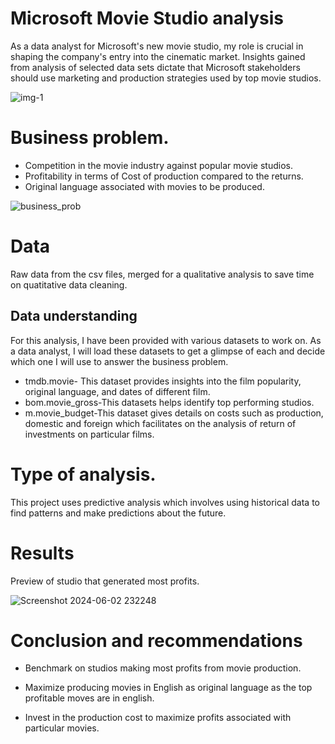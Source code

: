 
# Microsoft Movie Studio analysis

As a data analyst for Microsoft's new movie studio, my role is crucial in shaping the company's entry into the cinematic market. 
Insights gained from analysis of selected data sets dictate that Microsoft stakeholders should use marketing and production strategies used by top movie studios.


![img-1](https://github.com/ruth-kitasi/Microsoft-movie-studio-project/assets/106556092/c44f0b13-752b-4b7c-8bb2-1d4305ba6d4d)

# Business problem.
- Competition in the movie industry against popular movie studios.
- Profitability in terms of Cost of production compared to the returns.
- Original language associated with movies to be produced.

![business_prob](https://github.com/ruth-kitasi/Microsoft-movie-studio-project/assets/106556092/69a45cc9-05c8-42e8-a016-91495270f3ab)

# Data
Raw data from the csv files, merged for a qualitative analysis to save time on quatitative data cleaning.

## Data understanding
For this analysis, I have been provided with various datasets to work on. As a data analyst, I will load these datasets to get a glimpse of each and decide which one I will use to answer the business problem.

- tmdb.movie- This dataset provides insights into the film popularity, original language, and  dates of different film.
- bom.movie_gross-This datasets helps identify top performing studios.
- m.movie_budget-This dataset gives details on costs such as production, domestic and foreign which facilitates on the analysis  of return of investments on particular films.


# Type of analysis.
This project uses predictive analysis which  involves using historical data to find patterns and make predictions about the future.

# Results
Preview of studio that generated most profits.

![Screenshot 2024-06-02 232248](https://github.com/ruth-kitasi/Microsoft-movie-studio-project/assets/106556092/79c10c97-1001-427b-8d89-b407c2d98c73)

# Conclusion and recommendations
- Benchmark on studios making most profits from movie production.

- Maximize producing movies in English as original language as the top profitable moves are in english.

- Invest in the production cost to maximize profits associated with particular movies.
